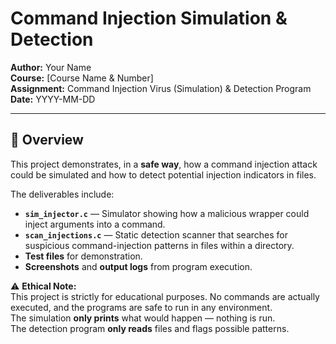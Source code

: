# Command Injection Simulation & Detection

**Author:** Your Name  
**Course:** [Course Name & Number]  
**Assignment:** Command Injection Virus (Simulation) & Detection Program  
**Date:** YYYY-MM-DD  

---

## 📜 Overview

This project demonstrates, in a **safe way**, how a command injection attack could be simulated and how to detect potential injection indicators in files.

The deliverables include:
- **`sim_injector.c`** — Simulator showing how a malicious wrapper could inject arguments into a command.
- **`scan_injections.c`** — Static detection scanner that searches for suspicious command-injection patterns in files within a directory.
- **Test files** for demonstration.
- **Screenshots** and **output logs** from program execution.

⚠️ **Ethical Note:**  
This project is strictly for educational purposes. No commands are actually executed, and the programs are safe to run in any environment.  
The simulation **only prints** what would happen — nothing is run.  
The detection program **only reads** files and flags possible patterns.
